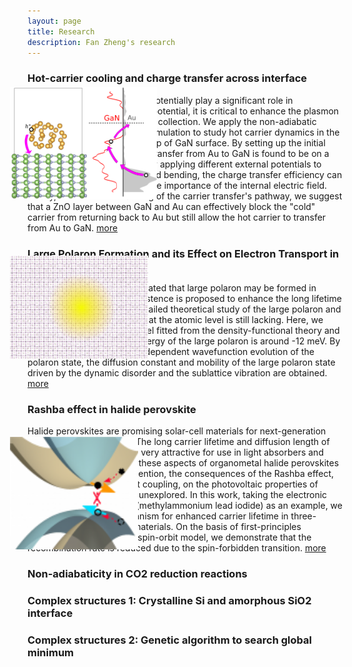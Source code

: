 ```yaml
---
layout: page
title: Research
description: Fan Zheng's research
---
```


### Hot-carrier cooling and charge transfer across interface

<IMG STYLE="position:absolute; TOP:195px; LEFT:200px; WIDTH:235px; HEIGHT:180px" SRC="GaN.png">

Plasmon photochemistry can potentially play a significant role in photocatalysis. 
To realize this potential, it is critical to enhance the plasmon excited hot 
carrier transfer and collection. We apply the non-adiabatic molecular dynamics (NAMD)
simulation to study hot carrier dynamics in the system of Au nanocluster on 
top of GaN surface. By setting up the initial excited hole in Au, the carrier 
transfer from Au to GaN is found to be on a sub-pico second time scale. By applying 
different external potentials to mimic the Schottky-barrier band bending, the 
charge transfer efficiency can be enhanced, demonstrating the importance of the 
internal electric field. Finally, with the understanding of the carrier transfer's 
pathway, we suggest that a ZnO layer between GaN and Au can effectively block the 
"cold" carrier from returning back to Au but still allow the hot carrier to transfer 
from Au to GaN. [more](https://doi.org/10.1021/acs.jpclett.9b02402)

### Large Polaron Formation and its Effect on Electron Transport in Halide Perovskite

<IMG STYLE="position:absolute; TOP:465px; LEFT:200px; WIDTH:221px; HEIGHT:165px" SRC="polaron.png">

Many experiments have indicated that large polaron may be formed in hybrid 
perovskite, and its existence is proposed to enhance the long lifetime for 
the carriers. However, detailed theoretical study of the large polaron and 
its effect on carrier transport at the atomic level is still lacking. Here, 
we implement tight-binding model fitted from the density-functional theory 
and we find that the formation energy of the large polaron is around -12 meV. 
By performing the explicit time-dependent wavefunction evolution of the polaron 
state, the diffusion constant and mobility of the large polaron state driven 
by the dynamic disorder and the sublattice vibration are obtained. 
[more](http://dx.doi.org/10.1039/C8EE03369B)


### Rashba effect in halide perovskite

<IMG STYLE="position:absolute; TOP:755px; LEFT:200px; WIDTH:205px; HEIGHT:180px" SRC="rashba.png">

Halide perovskites are promising solar-cell materials for next-generation 
photovoltaic applications. The long carrier lifetime and diffusion length of 
these materials make them very attractive for use in light absorbers and carrier 
transporters. While these aspects of organometal halide perovskites have attracted 
the most attention, the consequences of the Rashba effect, driven by strong spin-
orbit coupling, on the photovoltaic properties of these materials are largely 
unexplored. In this work, taking the electronic structure of CH3NH3PbI3 
(methylammonium lead iodide) as an example, we propose an intrinsic mechanism 
for enhanced carrier lifetime in three-dimensional (3D) Rashba materials. 
On the basis of first-principles calculations and a Rashba spin-orbit model, 
we demonstrate that the recombination rate is reduced due to the spin-forbidden 
transition. [more](http://dx.doi.org/10.1021/acs.nanolett.5b01854)


### Non-adiabaticity in CO2 reduction reactions

### Complex structures 1: Crystalline Si and amorphous SiO2 interface

### Complex structures 2: Genetic algorithm to search global minimum



